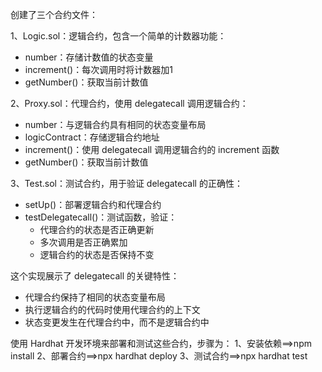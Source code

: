 创建了三个合约文件：

1、Logic.sol：逻辑合约，包含一个简单的计数器功能：
- number：存储计数值的状态变量
- increment()：每次调用时将计数器加1
- getNumber()：获取当前计数值

2、Proxy.sol：代理合约，使用 delegatecall 调用逻辑合约：
- number：与逻辑合约具有相同的状态变量布局
- logicContract：存储逻辑合约地址
- increment()：使用 delegatecall 调用逻辑合约的 increment 函数
- getNumber()：获取当前计数值

3、Test.sol：测试合约，用于验证 delegatecall 的正确性：
- setUp()：部署逻辑合约和代理合约
- testDelegatecall()：测试函数，验证：
    - 代理合约的状态是否正确更新
    - 多次调用是否正确累加
    - 逻辑合约的状态是否保持不变

这个实现展示了 delegatecall 的关键特性：
- 代理合约保持了相同的状态变量布局
- 执行逻辑合约的代码时使用代理合约的上下文
- 状态变更发生在代理合约中，而不是逻辑合约中

使用 Hardhat 开发环境来部署和测试这些合约，步骤为：
1、安装依赖==>npm install
2、部署合约==>npx hardhat deploy
3、测试合约==>npx hardhat test
